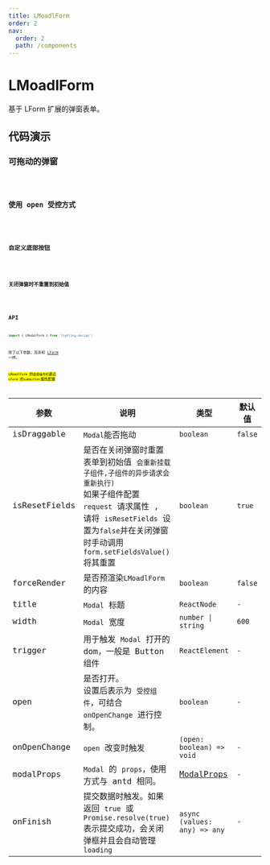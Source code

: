 ```yaml
---
title: LMoadlForm
order: 2
nav:
  order: 2
  path: /components
---
```


# LMoadlForm

基于 LForm 扩展的弹窗表单。

## 代码演示

### 可拖动的弹窗

<code src='./demos/Demo1.tsx'>

### 使用 open 受控方式

<code src='./demos/Demo3.tsx'>

### 自定义底部按钮

<code src='./demos/Demo2.tsx'>

### 关闭弹窗时不重置到初始值

<code src='./demos/Demo4.tsx'>

## API

```ts
import { LModalForm } from 'lighting-design';
```

除了以下参数，其余和 [LForm](/components/form#api) 一样。

<mark>`LMoadlForm` 的`底部操作栏`通过 `LForm` 的`submitter`属性配置</mark>

| 参数 | 说明 | 类型 | 默认值 |
| --- | --- | --- | --- |
| isDraggable | `Modal`能否拖动 | `boolean` | `false` |
| isResetFields | 是否在关闭弹窗时重置表单到初始值 `会重新挂载子组件,子组件的异步请求会重新执行)`<br/>如果子组件配置 `request` 请求属性 , 请将 `isResetFields` 设置为`false`并在关闭弹窗时手动调用`form.setFieldsValue()`将其重置 | `boolean` | `true` |
| forceRender | 是否预渲染`LMoadlForm`的内容 | `boolean` | `false` |
| title | `Modal` 标题 | `ReactNode` | `-` |
| width | `Modal` 宽度 | `number \| string` | `600` |
| trigger | 用于触发 `Modal` 打开的 dom，一般是 Button 组件 | `ReactElement` | `-` |
| open | 是否打开。<br/>设置后表示为 `受控组件`，可结合 `onOpenChange` 进行控制。 | `boolean` | `-` |
| onOpenChange | `open` 改变时触发 | `(open: boolean) => void` | `- ` |
| modalProps | `Modal` 的 `props`，使用方式与 antd 相同。 | [ModalProps](https://ant.design/components/modal-cn/#API) | `-` |
| onFinish | 提交数据时触发。如果返回 `true` 或 `Promise.resolve(true)` 表示提交成功，会关闭弹框并且会自动管理`loading` | `async (values: any) => any` | `-` |
